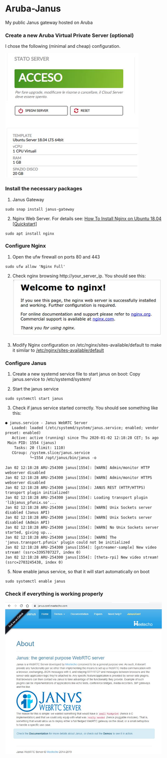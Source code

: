 # Aruba-Janus
My public Janus gateway hosted on Aruba

### Create a new Aruba Virtual Private Server (optional)

I chose the following (minimal and cheap) configuration. 

[![](https://github.com/guido57/Aruba-Janus/blob/master/screenshots/Ubuntu%20Server.JPG)](https://github.com/guido57/Aruba-Janus/blob/master/screenshots/Ubuntu%20Server.JPG)


### Install the necessary packages

1. Janus Gateway 
```
sudo snap install janus-gateway
```
2. Nginx Web Server. For details see: [How To Install Nginx on Ubuntu 18.04 [Quickstart]](https://www.digitalocean.com/community/tutorials/how-to-install-nginx-on-ubuntu-18-04-quickstart)
```
sudo apt install nginx
```
### Configure Nginx
1. Open the ufw firewall on ports 80 and 443
```
sudo ufw allow 'Nginx Full'
```
2. Check nginx browsing http://your_server_ip. You should see this: 
[![](https://github.com/guido57/Aruba-Janus/blob/master/screenshots/nginx.jpg)](https://github.com/guido57/Aruba-Janus/blob/master/screenshots/nginx.jpg)

3. Modify Nginx configuration on /etc/nginx/sites-available/default to make it similar to [/etc/nginx/sites-available/default](https://github.com/guido57/Aruba-Janus/blob/master/etc/nginx/sites-available/default)

### Configure Janus

1. Create a new systemd service file to start janus on boot: Copy janus.service to /etc/systemd/system/

2. Start the janus service
```
sudo systemctl start janus
```

3. Check if janus service started correctly.
You should see something like this:
```
● janus.service - Janus WebRTC Server
   Loaded: loaded (/etc/systemd/system/janus.service; enabled; vendor preset: enabled)
   Active: active (running) since Thu 2020-01-02 12:18:28 CET; 5s ago
 Main PID: 1554 (janus)
    Tasks: 20 (limit: 1110)
   CGroup: /system.slice/janus.service
           └─1554 /opt/janus/bin/janus -o

Jan 02 12:18:28 ARU-254300 janus[1554]: [WARN] Admin/monitor HTTP webserver disabled
Jan 02 12:18:28 ARU-254300 janus[1554]: [WARN] Admin/monitor HTTPS webserver disabled
Jan 02 12:18:28 ARU-254300 janus[1554]: JANUS REST (HTTP/HTTPS) transport plugin initialized!
Jan 02 12:18:28 ARU-254300 janus[1554]: Loading transport plugin 'libjanus_pfunix.so'...
Jan 02 12:18:28 ARU-254300 janus[1554]: [WARN] Unix Sockets server disabled (Janus API)
Jan 02 12:18:28 ARU-254300 janus[1554]: [WARN] Unix Sockets server disabled (Admin API)
Jan 02 12:18:28 ARU-254300 janus[1554]: [WARN] No Unix Sockets server started, giving up...
Jan 02 12:18:28 ARU-254300 janus[1554]: [WARN] The 'janus.transport.pfunix' plugin could not be initialized
Jan 02 12:18:28 ARU-254300 janus[1554]: [gstreamer-sample] New video stream! (ssrc=3395707327, index 0)
Jan 02 12:18:28 ARU-254300 janus[1554]: [theta-rpi] New video stream! (ssrc=2703245438, index 0)
```
5. Now enable janus service, so that it will start automatically on boot
```
sudo systemctl enable janus
```

### Check if everything is working properly

[![](https://github.com/guido57/Aruba-Janus/blob/master/screenshots/janus%20main%20page.JPG)](https://github.com/guido57/Aruba-Janus/blob/master/screenshots/janus%20main%20page.JPG)
